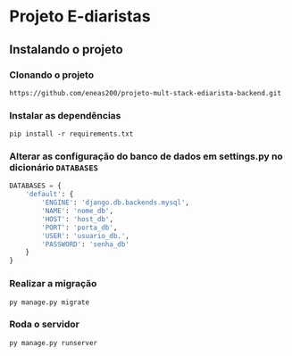 # Projeto E-diaristas

## Instalando o projeto

### Clonando o projeto
`https://github.com/eneas200/projeto-mult-stack-ediarista-backend.git`

### Instalar as dependências
`pip install -r requirements.txt`

### Alterar as configuração do banco de dados em settings.py no dicionário `DATABASES`
```py
DATABASES = {
    'default': {
        'ENGINE': 'django.db.backends.mysql',
        'NAME': 'nome_db',
        'HOST': 'host_db',
        'PORT': 'porta_db',
        'USER': 'usuario_db.',
        'PASSWORD': 'senha_db'
    }
}
```
### Realizar a migração
`py manage.py migrate`

### Roda o servidor
`py manage.py runserver`
